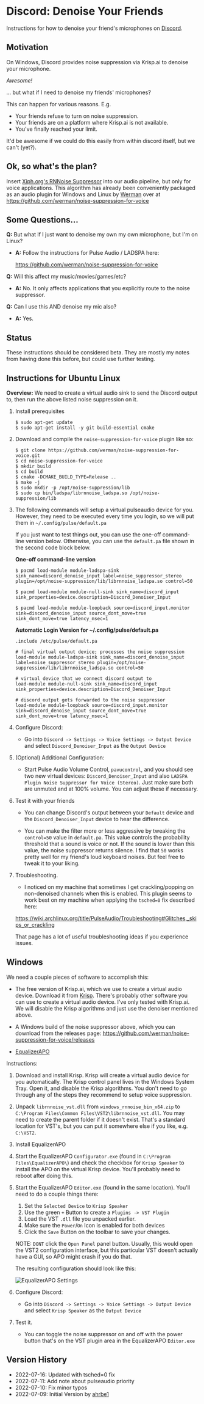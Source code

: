 # Discord: Denoise Your Friends
Instructions for how to denoise your friend's microphones on [Discord](https://discord.com).

## Motivation
On Windows, Discord provides noise suppression via Krisp.ai to denoise your microphone.

*Awesome!*

... but what if I need to denoise my friends' microphones?

This can happen for various reasons. E.g.
* Your friends refuse to turn on noise suppression.
* Your friends are on a platform where Krisp.ai is not available.
* You've finally reached your limit.

It'd be awesome if we could do this easily from within discord itself,
but we can't (yet?).

## Ok, so what's the plan?

Insert [Xiph.org's RNNoise Suppressor](https://github.com/xiph/rnnoise)
into our audio pipeline, but only for voice applications. This algorithm
has already been conveniently packaged as an audio plugin for Windows
and Linux by [Werman](https://github.com/werman) over at
https://github.com/werman/noise-suppression-for-voice


## Some Questions...

**Q:** But what if I just want to denoise my own my own microphone, but I'm on Linux?

- **A:** Follow the instructions for Pulse Audio / LADSPA here:

    https://github.com/werman/noise-suppression-for-voice

**Q:** Will this affect my music/movies/games/etc?

- **A:** No. It only affects applications that you explicitly route
  to the noise suppressor.

**Q:** Can I use this AND denoise my mic also?

- **A:** Yes.

## Status

These instructions should be considered beta. They are mostly my notes
from having done this before, but could use further testing.

## Instructions for Ubuntu Linux

**Overview:** We need to create a virtual audio sink to send the Discord
output to, then run the above listed noise suppression on it.

1. Install prerequisites

    ```
    $ sudo apt-get update
    $ sudo apt-get install -y git build-essential cmake
    ```

2. Download and compile the `noise-suppression-for-voice` plugin like so:

    ```
    $ git clone https://github.com/werman/noise-suppression-for-voice.git
    $ cd noise-suppression-for-voice
    $ mkdir build
    $ cd build
    $ cmake -DCMAKE_BUILD_TYPE=Release ..
    $ make -j
    $ sudo mkdir -p /opt/noise-suppression/lib
    $ sudo cp bin/ladspa/librnnoise_ladspa.so /opt/noise-suppression/lib
    ```

3. The following commands will setup a virtual pulseaudio device for you.
   However, they need to be executed every time you login, so we will put
   them in `~/.config/pulse/default.pa`

    If you just want to test things out, you can use the one-off command-line
    version below. Otherwise, you can use the `default.pa` file shown in the
    second code block below.

    **One-off command-line version**

    ```
    $ pacmd load-module module-ladspa-sink sink_name=discord_denoise_input label=noise_suppressor_stereo plugin=/opt/noise-suppression/lib/librnnoise_ladspa.so control=50

    $ pacmd load-module module-null-sink sink_name=discord_input sink_properties=device.description=Discord_Denoiser_Input

    $ pacmd load-module module-loopback source=discord_input.monitor sink=discord_denoise_input source_dont_move=true sink_dont_move=true latency_msec=1
    ```

    **Automatic Login Version for ~/.config/pulse/default.pa**

    ```
    .include /etc/pulse/default.pa

    # final virtual output device; processes the noise suppression
    load-module module-ladspa-sink sink_name=discord_denoise_input label=noise_suppressor_stereo plugin=/opt/noise-suppression/lib/librnnoise_ladspa.so control=50

    # virtual device that we connect discord output to
    load-module module-null-sink sink_name=discord_input sink_properties=device.description=Discord_Denoiser_Input

    # discord output gets forwarded to the noise suppressor
    load-module module-loopback source=discord_input.monitor sink=discord_denoise_input source_dont_move=true sink_dont_move=true latency_msec=1
    ```

4. Configure Discord:

    * Go into `Discord -> Settings -> Voice Settings -> Output Device`
      and select `Discord_Denoiser_Input` as the `Output Device`

5. (Optional) Additional Configuration:

    * Start Pulse Audio Volume Control, `pavucontrol`, and you should see
      two new virtual devices: `Discord_Denoiser_Input` and also
      `LADSPA Plugin Noise Suppressor for Voice (Stereo)`. Just make sure
      both are unmuted and at 100% volume. You can adjust these if necessary.

6. Test it with your friends

    * You can change Discord's output between your `Default` device and
      the `Discord_Denoiser_Input` device to hear the difference.

    * You can make the filter more or less aggressive by tweaking the
    `control=50` value in `default.pa`. This value controls the probability
    threshold that a sound is voice or not. If the sound is lower than this
    value, the noise suppressor returns silence. I find that `50` works
    pretty well for my friend's loud keyboard noises. But feel free to tweak
    it to your liking.

7. Troubleshooting.

   * I noticed on my machine that sometimes I get crackling/popping on non-denoised
   channels when this is enabled. This plugin seems to work best on my machine
   when applying the `tsched=0` fix described here:

   https://wiki.archlinux.org/title/PulseAudio/Troubleshooting#Glitches,_skips_or_crackling

   That page has a lot of useful troubleshooting ideas if you experience issues.

## Windows

We need a couple pieces of software to accomplish this:

* The free version of Krisp.ai, which we use to create a virtual audio device.
  Download it from [Krisp](https://krisp.ai). There's probably other software
  you can use to create a virtual audio device. I've only tested with Krisp.ai.
  We will disable the Krisp algorithms and just use the denoiser mentioned
  above.

* A Windows build of the noise suppressor above, which you can download from
  the releases page: https://github.com/werman/noise-suppression-for-voice/releases

* [EqualizerAPO](https://sourceforge.net/projects/equalizerapo/files/)

Instructions:

1. Download and install Krisp. Krisp will create a virtual audio device for
   you automatically. The Krisp control panel lives in the Windows System Tray.
   Open it, and disable the Krisp algorithms. You don't need to go through
   any of the steps they recommend to setup voice suppression.

2. Unpack `librnnoise_vst.dll` from `windows_rnnoise_bin_x64.zip` to
   `C:\Program Files\Common Files\VST2\librnnoise_vst.dll`. You may need to
   create the parent folder if it doesn't exist. That's a standard location for
   VST's, but you can put it somewhere else if you like, e.g. `C:\VST2`.

3. Install EqualizerAPO

3. Start the EqualizerAPO `Configurator.exe` (found in
   `C:\Program Files\EqualizerAPO\`) and check the checkbox for `Krisp Speaker`
   to install the APO on the virtual Krisp device. You'll probably need to
   reboot after doing this.

4. Start the EqualizerAPO `Editor.exe` (found in the same location). You'll
   need to do a couple things there:

   1. Set the `Selected Device` to `Krisp Speaker`
   2. Use the green `+` Button to create a `Plugins -> VST Plugin`
   3. Load the VST `.dll` file you unpacked earlier.
   4. Make sure the `Power`/`On` Icon is enabled for both devices
   5. Click the `Save` Button on the toolbar to save your changes.

   NOTE: `DONT` click the `Open Panel` panel button. Usually, this would
   open the VST2 configuration interface, but this particular VST doesn't
   actually have a GUI, so APO might crash if you do that.

   The resulting configuration should look like this:

    ![EqualizerAPO Settings](EqualizerAPOSettings.png "EqualizerAPO Settings")

4. Configure Discord:

    * Go into `Discord -> Settings -> Voice Settings -> Output Device`
      and select `Krisp Speaker` as the `Output Device`

5. Test it.

    * You can toggle the noise suppressor on and off with the power button
    that's on the VST plugin area in the EqualizerAPO `Editor.exe`

## Version History

* 2022-07-16: Updated with tsched=0 fix
* 2022-07-11: Add note about pulseaudio priority
* 2022-07-10: Fix minor typos
* 2022-07-09: Initial Version by [ahrbe1](https://github.com/ahrbe1)

